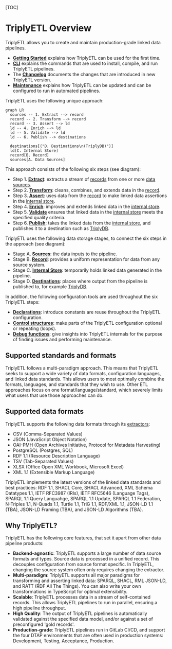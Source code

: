 [TOC]

# TriplyETL Overview

TriplyETL allows you to create and maintain production-grade linked data pipelines.

- [**Getting Started**](./generic/getting-started.md) explains how TriplyETL can be used for the first time.
- [**CLI**](./generic/cli.md) explains the commands that are used to install, compile, and run TriplyETL pipelines.
- The [**Changelog**](./generic/changelog.md) documents the changes that are introduced in new TriplyETL version.
- [**Maintenance**](./generic/maintenance.md) explains how TriplyETL can be updated and can be configured to run in automated pipelines.

TriplyETL uses the following unique approach:

```mermaid
graph LR
  sources -- 1. Extract --> record
  record -- 2. Transform --> record
  record -- 3. Assert --> ld
  ld -- 4. Enrich --> ld
  ld -- 5. Validate --> ld
  ld -- 6. Publish --> destinations

  destinations[("D. Destinations\n(TriplyDB)")]
  ld[C. Internal Store]
  record[B. Record]
  sources[A. Data Sources]
```

This approach consists of the following six steps (see diagram):

- Step 1. [**Extract**](./extract/index.md): extracts a stream of [records](./generic/record.md) from one or more [data sources](./sources/index.md).
- Step 2. [**Transform**](./transform/index.md): cleans, combines, and extends data in the [record](./generic/record.md).
- Step 3. [**Assert**](./assert/index.md): uses data from the [record](./generic/record.md) to make linked data assertions in the [internal store](./generic/internal-store.md).
- Step 4. [**Enrich**](./enrich/index.md): improves and extends linked data in the [internal store](./generic/internal-store.md).
- Step 5. [**Validate**](./validate/index.md) ensures that linked data in the [internal store](./generic/internal-store.md) meets the specified quality criteria.
- Step 6. [**Publish**](./publish/index.md): takes the linked data from the [internal store](./generic/internal-store.md), and publishes it to a destination such as [TriplyDB](../triply-db-getting-started/index.md).

TriplyETL uses the following data storage stages, to connect the six steps in the approach (see diagram):

- Stage A. [**Sources**](./extract/index.md): the data inputs to the pipeline.
- Stage B. [**Record**](./generic/record.md): provides a uniform representation for data from any source system.
- Stage C. [**Internal Store**](./generic/internal-store.md): temporarily holds linked data generated in the pipeline.
- Stage D. [**Destinations**](./publish/index.md): places where output from the pipeline is published to, for example [TriplyDB](../triply-db-getting-started/index.md).

In addition, the following configuration tools are used throughout the six TriplyETL steps:

- [**Declarations**](./generic/declarations.md): introduce constants are reuse throughout the TriplyETL configuration.
- [**Control structures**](./generic/control-structures.md): make parts of the TriplyETL configuration optional or repeating (loops).
- [**Debug functions**](./generic/debug.md): give insights into TriplyETL internals for the purpose of finding issues and performing maintenance.



## Supported standards and formats

TriplyETL follows a multi-paradigm approach. This means that TriplyETL seeks to support a wide variety of data formats, configuration languages, and linked data standards. This allows users to most optimally combine the formats, languages, and standards that they wish to use. Other ETL approaches focus on one format/language/standard, which severely limits what users that use those approaches can do.


## Supported data formats

TriplyETL supports the following data formats through its [extractors](./extract/index.md):

- CSV (Comma-Separated Values)
- JSON (JavaScript Object Notation)
- OAI-PMH (Open Archives Initiative, Protocol for Metadata Harvesting)
- PostgreSQL (Postgres, SQL)
- RDF 1.1 (Resource Description Language)
- TSV (Tab-Separated Values)
- XLSX (Office Open XML Workbook, Microsoft Excel)
- XML 1.1 (Extensible Markup Language)



TriplyETL implements the latest versions of the linked data standards and best practices: RDF 1.1, SHACL Core, SHACL Advanced, XML Schema Datatypes 1.1, IETF RFC3987 (IRIs), IETF RFC5646 (Language Tags), SPARQL 1.1 Query Languahge, SPARQL 1.1 Update, SPARQL 1.1 Federation, N-Triples 1.1, N-Quads 1.1, Turtle 1.1, TriG 1.1, RDF/XML 1.1, JSON-LD 1.1 (TBA), JSON-LD Framing (TBA), and JSON-LD Algorithms (TBA).



## Why TriplyETL?

TriplyETL has the following core features, that set it apart from other data pipeline products:

- **Backend-agnostic**: TriplyETL supports a large number of data source formats and types. Source data is processed in a unified record. This decouples configuration from source format specific. In TriplyETL, changing the source system often only requires changing the extractor.
- **Multi-paradigm**: TriplyETL supports all major paradigms for transforming and asserting linked data: SPARQL, SHACL, RML JSON-LD, and RATT (RDF All The Things). You can also write your own transformations in TypeScript for optimal extensibility.
- **Scalable**: TriplyETL processes data in a stream of self-contained records. This allows TriplyETL pipelines to run in parallel, ensuring a high pipeline throughput.
- **High Quality**: The output of TriplyETL pipelines is automatically validated against the specified data model, and/or against a set of preconfigured 'gold records'.
- **Production-grade**: TriplyETL pipelines run in GitLab CI/CD, and support the four DTAP environments that are often used in production systems: Development, Testing, Acceptance, Production.
